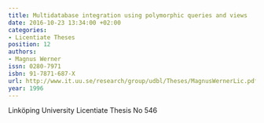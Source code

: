 ```yaml
---
title: Multidatabase integration using polymorphic queries and views
date: 2016-10-23 13:34:00 +02:00
categories:
- Licentiate Theses
position: 12
authors:
- Magnus Werner
issn: 0280-7971
isbn: 91-7871-687-X
url: http://www.it.uu.se/research/group/udbl/Theses/MagnusWernerLic.pdf
year: 1996
---
```


Linköping University Licentiate Thesis No 546
